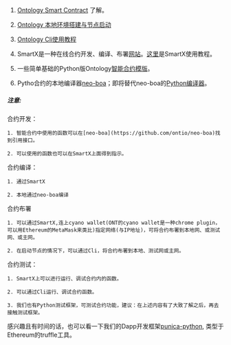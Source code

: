 1. [Ontology Smart Contract](https://github.com/ontio/ontology-smartcontract) 了解。

2. [Ontology 本地环境搭建与节点启动](https://github.com/ontio/ontology)

3. [Ontology Cli使用教程](https://github.com/ontio/ontology/blob/master/docs/specifications/cli_user_guide_CN.md)

4. SmartX是一种在线合约开发、编译、布署[网站](https://smartx.ont.io/)。[这里](https://ontio.github.io/documentation/SmartX_Tutorial_en.html)是SmartX使用教程。

5. 一些简单基础的Python版Ontology[智能合约模版](https://github.com/ONT-Avocados/python-template)。

6. Pytho合约的本地编译器[neo-boa](https://github.com/ontio/neo-boa)；即将替代neo-boa的[Python编译器](https://github.com/ontio/ontology-python-compiler)。



##### 注意:

合约开发：
```
1. 智能合约中使用的函数可以在[neo-boa](https://github.com/ontio/neo-boa)找到引用接口。

2. 可以使用的函数也可以在SmartX上面得到指示。
```

合约编译：
```
1. 通过SmartX

2. 本地通过neo-boa编译
```

合约布署
```
1. 可以通过SmartX,连上cyano wallet(ONT的cyano wallet是一种chrome plugin，可以用Ethereum的MetaMask来类比)指定网络(与IP地址)，可将合约布署到本地网、或测试网、或主网。

2. 在启动节点的情况下，可以通过Cli，将合约布署到本地、测试网或主网。
```

合约测试：
```
1. SmartX上可以进行运行、调试合约内的函数。

2. 可以通过Cli运行、调试合约函数。

3. 我们也有Python测试框架，可测试合约功能，建议：在上述内容有了大致了解之后，再去接触测试框架。
```


感兴趣且有时间的话，也可以看一下我们的Dapp开发框架[punica-python](https://github.com/ontio-community/punica-python), 类型于Ethereum的truffle工具。